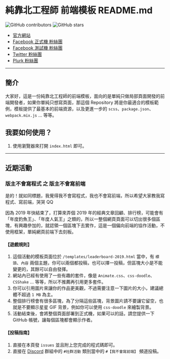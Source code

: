 # 純靠北工程師 前端模板 README.md

![GitHub contributors](https://img.shields.io/github/contributors/init-engineer/init.engineer-frontend-template.svg)
![GitHub stars](https://img.shields.io/github/stars/init-engineer/init.engineer-frontend-template.svg?style=social)

- [官方網站](https://kaobei.engineer)
- [Facebook 正式機 粉絲團](https://www.facebook.com/init.kobeengineer)
- [Facebook 測試機 粉絲團](https://www.facebook.com/kaobei.engineer)
- [Twitter 粉絲團](https://twitter.com/kaobei_engineer)
- [Plurk 粉絲團](https://www.plurk.com/kaobei_engineer)
---
## 簡介

大家好，這是一份純靠北工程師的前端模板，面向的是單純只做局部頁面開發的前端開發者，如果你單純只想寫頁面，那這個 Repository 將是你最適合的模板範例，模板提供了最基本的前端資源，以及更進一步的 `scss`、`package.json`、`webpack.mix.js` ... 等等。

## 我要如何使用？

1. 使用瀏覽器來打開 `index.html` 即可。

---
## 近期活動

### 版主不會寫程式 之 版主不會寫前端

是的！就如同標題，我覺得我不會寫程式，我也不會寫前端，所以希望大家教我寫程式、寫前端，哭哭 QQ

因為 2019 年快結束了，打算來弄個 2019 年的經典文章回顧、排行榜，可能會有「年度釣魚王」、「年度人氣王」之類的，所以一整個網頁頁面可以切出很多個區塊，有興趣參加的，就認領一個區塊下去實作，這是一個偏向前端的協作活動，不使用框架，單純網頁前端下去刻板。

#### 【遊戲規則】
1. 這個活動的模板頁面位於 `/templates/leaderboard-2019.html` 當中，有 `標頭`、`內容` 兩個主題，你可以兩個都投稿，也可以擇一投稿，但區塊大小是不能變更的，其餘可以自由發揮。
2. 網站內已經有使用了一些有趣的套件，像是 `Animate.css`、`css-doodle`、`CSShake` ... 等等，所以不推薦再引用更多套件。
3. 你可以引用圖片來讓你的作品更美觀，不過需要注意一下圖片的大小，建議總體不超過 `1 MB` 為主。
4. 整個排行榜會有很多區塊，為了分隔這些區塊，背景圖片請不要讓它留空，也就是不要顯示星星 GIF 背景，例如你可以使用 `css-doodle` 來繪製背景。
5. 活動結束後，會將整個頁面部署到正式機，如果可以的話，請您提供一下 GitHub 帳號，讓每個區塊都會顯示作者。

#### 【投稿指南】
1. 直接在本頁發 `issues` 並且附上您完成的程式碼即可。
2. 直接在 [Discord](https://discord.gg/TCghDUT) 群組中的 `#社群活動` 類別當中的 `#【我不會寫前端】` 頻道投稿。
